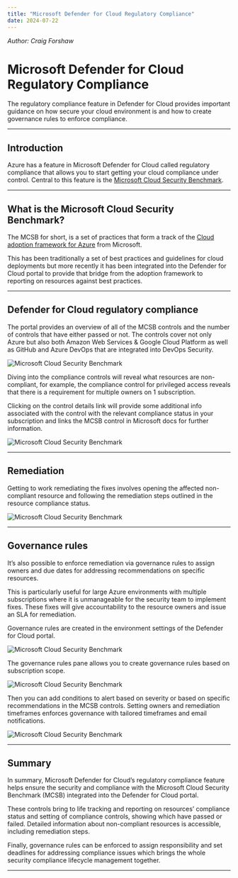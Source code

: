 ```yaml
---
title: "Microsoft Defender for Cloud Regulatory Compliance"
date: 2024-07-22
---
```


*Author: Craig Forshaw*

# Microsoft Defender for Cloud Regulatory Compliance

The regulatory compliance feature in Defender for Cloud provides important guidance on how secure your cloud environment is and how to create governance rules to enforce compliance.

---

## Introduction

Azure has a feature in Microsoft Defender for Cloud called regulatory compliance that allows you to start getting your cloud compliance under control. Central to this feature is the [Microsoft Cloud Security Benchmark](https://learn.microsoft.com/en-us/security/benchmark/azure/).

---

## What is the Microsoft Cloud Security Benchmark?

The MCSB for short, is a set of practices that form a track of the [Cloud adoption framework for Azure](https://learn.microsoft.com/en-us/azure/cloud-adoption-framework/) from Microsoft.

This has been traditionally a set of best practices and guidelines for cloud deployments but more recently it has been integrated into the Defender for Cloud portal to provide that bridge from the adoption framework to reporting on resources against best practices.

---

## Defender for Cloud regulatory compliance

The portal provides an overview of all of the MCSB controls and the number of controls that have either passed or not. The controls cover not only Azure but also both Amazon Web Services & Google Cloud Platform as well as GitHub and Azure DevOps that are integrated into DevOps Security.

![Microsoft Cloud Security Benchmark](../assets/mcsb.png)

Diving into the compliance controls will reveal what resources are non-compliant, for example, the compliance control for privileged access reveals that there is a requirement for multiple owners on 1 subscription.



Clicking on the control details link will provide some additional info associated with the control with the relevant compliance status in your subscription and links the MCSB control in Microsoft docs for further information.

![Microsoft Cloud Security Benchmark](../assets/failed-resource.png)

---

## Remediation

Getting to work remediating the fixes involves opening the affected non-compliant resource and following the remediation steps outlined in the resource compliance status.

![Microsoft Cloud Security Benchmark](../assets/comp-status.png)

---

## Governance rules

It’s also possible to enforce remediation via governance rules to assign owners and due dates for addressing recommendations on specific resources.

This is particularly useful for large Azure environments with multiple subscriptions where it is unmanageable for the security team to implement fixes. These fixes will give accountability to the resource owners and issue an SLA for remediation.

Governance rules are created in the environment settings of the Defender for Cloud portal.

![Microsoft Cloud Security Benchmark](../assets/env-settings.png)

The governance rules pane allows you to create governance rules based on subscription scope.

![Microsoft Cloud Security Benchmark](../assets/gov-rules.png)

Then you can add conditions to alert based on severity or based on specific recommendations in the MCSB controls. Setting owners and remediation timeframes enforces governance with tailored timeframes and email notifications.

![Microsoft Cloud Security Benchmark](../assets/edit-gov-rule.png)

---

## Summary

In summary, Microsoft Defender for Cloud’s regulatory compliance feature helps ensure the security and compliance with the Microsoft Cloud Security Benchmark (MCSB) integrated into the Defender for Cloud portal.

These controls bring to life tracking and reporting on resources’ compliance status and setting of compliance controls, showing which have passed or failed. Detailed information about non-compliant resources is accessible, including remediation steps.

Finally, governance rules can be enforced to assign responsibility and set deadlines for addressing compliance issues which brings the whole security compliance lifecycle management together.

---
